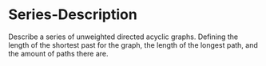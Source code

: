 # Series-Description
Describe a series of unweighted directed acyclic graphs. Defining the length of the shortest past for the graph, the length of the longest path, and the amount of paths there are.
